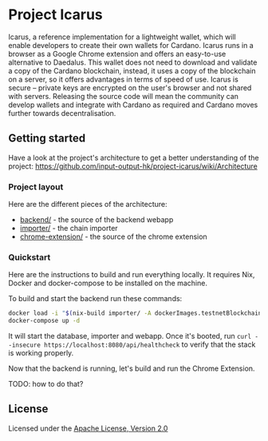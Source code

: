 # Project Icarus 

Icarus, a reference implementation for a lightweight wallet, which will enable developers to create their own wallets for Cardano. Icarus runs in a browser as a Google Chrome extension and offers an easy-to-use alternative to Daedalus. This wallet does not need to download and validate a copy of the Cardano blockchain, instead, it uses a copy of the blockchain on a server, so it offers advantages in terms of speed of use. Icarus is secure – private keys are encrypted on the user's browser and not shared with servers. Releasing the source code will mean the community can develop wallets and integrate with Cardano as required and Cardano moves further towards decentralisation.

## Getting started

Have a look at the project's architecture to get a better understanding of the project:
<https://github.com/input-output-hk/project-icarus/wiki/Architecture>

### Project layout

Here are the different pieces of the architecture:

* [backend/](https://github.com/input-output-hk/project-icarus-backend-service) - the source of the backend webapp
* [importer/](https://github.com/input-output-hk/project-icarus-importer) - the chain importer
* [chrome-extension/](https://github.com/input-output-hk/project-icarus-chrome) - the source of the chrome extension

### Quickstart

Here are the instructions to build and run everything locally. It requires Nix, Docker and docker-compose to be installed on the machine.

To build and start the backend run these commands:

```sh
docker load -i "$(nix-build importer/ -A dockerImages.testnetBlockchainImporter --argstr gitrev "undefined" --no-out-link)"
docker-compose up -d
```

It will start the database, importer and webapp. Once it's booted, run `curl --insecure https://localhost:8080/api/healthcheck` to verify that the stack is working properly.

Now that the backend is running, let's build and run the Chrome Extension.

TODO: how to do that?

## License

Licensed under the [Apache License, Version 2.0](LICENSE.md)
